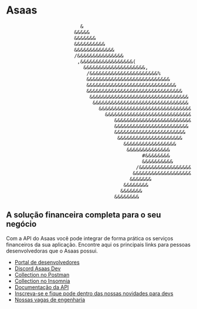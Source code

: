 # Asaas

<pre>
                        &                                                                         &  
                      &&&&&                                                                     &&&&&
                      &&&&&&&                                                                 &&&&&&&
                      &&&&&&&&&&                                                           &&&&&&&&&&
                      &&&&&&&&&&&&&                                                     &&&&&&&&&&&&&
                      /&&&&&&&&&&&&&&&                                               &&&&&&&&&&&&&&& 
                       ,&&&&&&&&&&&&&&&&&(                                       &&&&&&&&&&&&&&&&&&  
                         &&&&&&&&&&&&&&&&&&&&,                               &&&&&&&&&&&&&&&&&&&&&   
                          /&&&&&&&&&&&&&&&&&&&&&&%                       %&&&&&&&&&&&&&&&&&&&&&&     
                          &&&&&&&&&&&&&&&&&&&&&&&&&&&                 &&&&&&&&&&&&&&&&&&&&&&&&&&&    
                          &&&&&&&&&&&&&&&&&&&&&&&&&&&&&            &&&&&&&&&&&&&&&&&&&&&&&&&&&&&&    
                          &&&&&&&&&&&&&&&&&&&&&&&&&&&&&&&         &&&&&&&&&&&&&&&&&&&&&&&&&&&&&&&    
                           &&&&&&&&&&&&&&&&&&&&&&&&&&&&&&&&     &&&&&&&&&&&&&&&&&&&&&&&&&&&&&&&&     
                            &&&&&&&&&&&&&&&&&&&&&&&&&&&&&&&    &&&&&&&&&&&&&&&&&&&&&&&&&&&&&&&&      
                              &&&&&&&&&&&&&&&&&&&&&&&&&&&&&&   &&&&&&&&&&&&&&&&&&&&&&&&&&&&&&        
                                &&&&&&&&&&&&&&&&&&&&&&&&&&&&   &&&&&&&&&&&&&&&&&&&&&&&&&&&&          
                                   &&&&&&&&&&&&&&&&&&&&&&&&&   &&&&&&&&&&&&&&&&&&&&&&&&&             
                                   &&&&&&&&&&&&&&&&&&&&&&&&     &&&&&&&&&&&&&&&&&&&&&&&&             
                                   &&&&&&&&&&&&&&&&&&&&&&&       &&&&&&&&&&&&&&&&&&&&&&&             
                                    &&&&&&&&&&&&&&&&&&&&&         &&&&&&&&&&&&&&&&&&&&&              
                                      &&&&&&&&&&&&&&&&&            &&&&&&&&&&&&&&&&&&                
                                       &&&&&&&&&&&&&&               &&&&&&&&&&&&&/                  
                                            #&&&&&&&&                 &&&&&&&&/                      
                                            &&&&&&&&&&               &&&&&&&&&&                      
                                          /&&&&&&&&&&&&&&&&&&&&&&&&&&&&&&&&&&&&&,                    
                                         &&&&&&&&&&&&&&&&&&&&&&&&&&&&&&&&&&&&&&&&&                   
                                        &&&&&&&                             &&&&&&&                  
                                      &&&&&&&&                               &&&&&&&&                
                                     &&&&&&&                                   &&&&&&&               
                                   &&&&&&&&                                     &&&&&&&&             
</pre>


## A solução financeira completa para o seu negócio

Com a API do Asaas você pode integrar de forma prática os serviços financeiros da sua aplicação. Encontre aqui os principais links para pessoas desenvolvedoras que o Asaas possui.

- [Portal de desenvolvedores](https://asaas.com/desenvolvedores)
- [Discord Asaas Dev](https://discord.gg/hAJaUQr2VU)
- [Collection no Postman](https://docs.asaas.com/docs/postman)
- [Collection no Insomnia](https://docs.asaas.com/docs/insomnia)
- [Documentação da API](https://docs.asaas.com/)
- [Inscreva-se e fique pode dentro das nossas novidades para devs](https://materiais.asaas.com/developers)
- [Nossas vagas de engenharia](https://asaas.gupy.io/)
